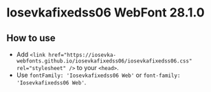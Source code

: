 # Iosevkafixedss06 WebFont 28.1.0

## How to use

- Add `<link href="https://iosevka-webfonts.github.io/iosevkafixedss06/iosevkafixedss06.css" rel="stylesheet" />` to your `<head>`.
- Use `fontFamily: 'Iosevkafixedss06 Web'` or `font-family: 'Iosevkafixedss06 Web'`.
